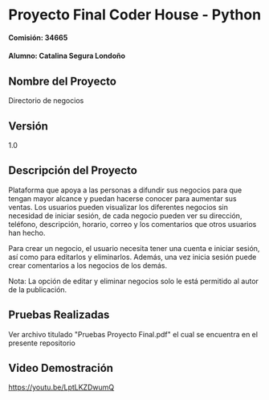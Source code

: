 # Proyecto Final Coder House - Python
#### Comisión: 34665
#### Alumno: Catalina Segura Londoño

## Nombre del Proyecto
Directorio de negocios

## Versión
1.0

## Descripción del Proyecto
Plataforma que apoya a las personas a difundir sus negocios para que tengan mayor alcance y puedan hacerse conocer para aumentar sus ventas. Los usuarios pueden visualizar los diferentes negocios sin necesidad de iniciar sesión, de cada negocio pueden ver su dirección, teléfono, descripción, horario, correo y los comentarios que otros usuarios han hecho.

Para crear un negocio, el usuario necesita tener una cuenta e iniciar sesión, así como para editarlos y eliminarlos. Además, una vez inicia sesión puede crear comentarios a los negocios de los demás. 

Nota: La opción de editar y eliminar negocios solo le está permitido al autor de la publicación.

## Pruebas Realizadas

Ver archivo titulado "Pruebas Proyecto Final.pdf" el cual se encuentra en el presente repositorio 

## Video Demostración

https://youtu.be/LptLKZDwumQ
